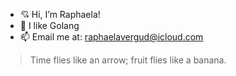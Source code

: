 - 💘 Hi, I’m Raphaela! 
- 💙 I like Golang
- 📫  Email me at: raphaelavergud@icloud.com
> Time flies like an arrow; fruit flies like a banana.

